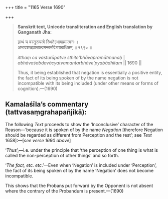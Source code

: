 +++
title = "1165 Verse 1690"

+++
> **Sanskrit text, Unicode transliteration and English translation by Ganganath Jha:** 
>
> इत्थं च वस्तुरूपत्वे स्थितेऽभावप्रमात्मनः ।  
> अभावशब्दवाच्यत्वमन्तर्भावेऽप्यबाधितम् ॥ १६९० ॥ 
>
> *itthaṃ ca vasturūpatve sthite'bhāvapramātmanaḥ* \|  
> *abhāvaśabdavācyatvamantarbhāve'pyabādhitam* \|\| 1690 \|\| 
>
> Thus, it being established that negation is essentially a positive entity, the fact of its being spoken of by the name negation is not incompatible with its being included (under other means or forms of cognition).—(1690)



## Kamalaśīla’s commentary (tattvasaṃgrahapañjikā):

The following *Text* proceeds to show the ‘Inconclusive’ character of the Reason—‘because it is spoken of by the name *Negation* [therefore Negation should be regarded as different from Perception and the rest’; see *Text* 1658]:—[*see verse 1690 above*]

‘*Thus*’,—i.e. under the principle that ‘the perception of one thing is what is called the non-perception of other things’ and so forth.

‘*The fact, etc. etc*.’—Even when ‘Negation’ is included under ‘Perception’, the fact of its being spoken of by the name ‘Negation’ does not become incompatible.

This shows that the Probans put forward by the Opponent is not absent where the contrary of the Probandum is present.—(1690)


